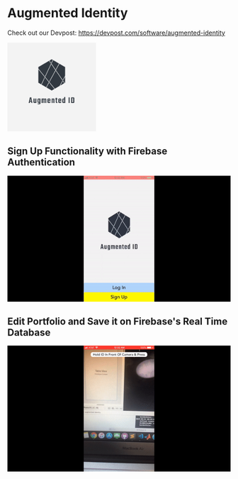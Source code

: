# Augmented Identity

Check out our Devpost: https://devpost.com/software/augmented-identity

<a href="https://www.youtube.com/watch?v=DOVoh9fPK0s">
  <img src="https://github.com/EdwardLu2018/augmented-identity/blob/master/logo/logo.png" alt="image link" width="200" height="200">
</a>

## Sign Up Functionality with Firebase Authentication
![sign up gif](gifs/sign-up.gif)

## Edit Portfolio and Save it on Firebase's Real Time Database
![edit Portfolio gif](gifs/edit-portfolio.gif)
